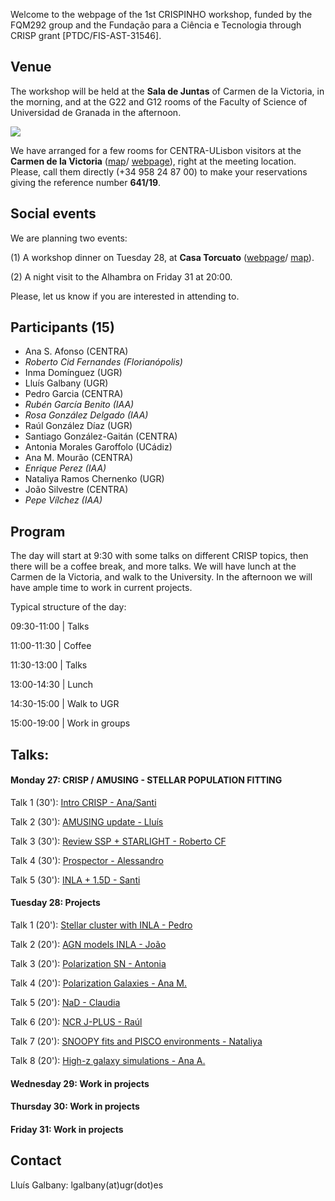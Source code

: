 Welcome to the webpage of the 1st CRISPINHO workshop, funded by the FQM292 group and the Fundação para a
Ciência e Tecnologia through CRISP grant [PTDC/FIS-AST-31546]. 

## Venue

The workshop will be held at the **Sala de Juntas** of Carmen de la Victoria, in the morning, and at the G22 and G12 rooms of the Faculty of Science of Universidad de Granada in the afternoon.

[![](https://github.com/amusing-muse/crispinho2020/raw/master/map.png)](https://www.google.com/maps/dir/Carmen+de+la+Victoria,+Cuesta+del+Chapiz,+9,+18010+Granada/Faculty+of+Sciences+of+the+UGR,+Avenida+de+Fuente+Nueva,+s%2Fn,+18071+Granada/@37.1792554,-3.6077715,15z/data=!3m1!4b1!4m14!4m13!1m5!1m1!1s0xd71fcc9ac4d670b:0x9edd116b4ac23362!2m2!1d-3.5886695!2d37.1808104!1m5!1m1!1s0xd71fcec9131a577:0x2d03f6ab4085cc8e!2m2!1d-3.6096739!2d37.179749!3e2)

We have arranged for a few rooms for CENTRA-ULisbon visitors at the **Carmen de la Victoria** ([map](https://www.google.com/maps/place/Carmen+de+la+Victoria/@37.1792554,-3.6077715,15z/data=!4m5!3m4!1s0xd71fcc9ac4d670b:0x9edd116b4ac23362!8m2!3d37.1808104!4d-3.5886695)/ 
[webpage](http://carmendelavictoria.ugr.es/)), right at the meeting location. Please, call them directly (+34 958 24 87 00) to make your reservations giving the reference number **641/19**.

## Social events

We are planning two events: 

(1) A workshop dinner on Tuesday 28, at **Casa Torcuato** ([webpage](https://www.casatorcuato.com/)/ 
[map](https://www.google.com/maps/place/Restaurante+andaluz+-+Casa+Torcuato/@37.18394,-3.5937947,20.63z/data=!4m5!3m4!1s0xd71fcc67f5914ab:0xc6e2aea88a5b1a14!8m2!3d37.1839876!4d-3.5936411)).

(2) A night visit to the Alhambra on Friday 31 at 20:00. 

Please, let us know if you are interested in attending to. 

## Participants (15)

- Ana S. Afonso (CENTRA)
- *Roberto Cid Fernandes (Florianópolis)*
- Inma Domínguez (UGR)
- Lluís Galbany (UGR)
- Pedro Garcia (CENTRA)
- *Rubén García Benito (IAA)*
- *Rosa González Delgado (IAA)*
- Raúl González Díaz (UGR)
- Santiago González-Gaitán (CENTRA)
- Antonia Morales Garoffolo (UCádiz)
- Ana M. Mourão (CENTRA)
- *Enrique Perez (IAA)* 
- Nataliya Ramos Chernenko (UGR)
- João Silvestre (CENTRA)
- *Pepe Vílchez (IAA)* 

## Program

The day will start at 9:30 with some talks on different CRISP topics, then there will be a coffee break, and more talks. We will have lunch at the Carmen de la Victoria, and walk to the University. In the afternoon we will have ample time to work in current projects.

Typical structure of the day:

 09:30-11:00 | Talks               
 
 11:00-11:30 | Coffee                  
 
 11:30-13:00 | Talks
 
 13:00-14:30 | Lunch                   
 
 14:30-15:00 | Walk to UGR             
 
 15:00-19:00 | Work in groups          

## Talks:

#### Monday 27: CRISP / AMUSING - STELLAR POPULATION FITTING

Talk 1 (30'): [Intro CRISP - Ana/Santi](https://github.com/amusing-muse/workshop2/blob/master/talks/file.pdf)

Talk 2 (30'): [AMUSING update - Lluís](https://github.com/amusing-muse/workshop2/blob/master/talks/file.pdf)

Talk 3 (30'): [Review SSP + STARLIGHT - Roberto CF](https://github.com/amusing-muse/workshop2/blob/master/talks/file.pdf)

Talk 4 (30'): [Prospector - Alessandro](https://github.com/amusing-muse/workshop2/blob/master/talks/file.pdf)

Talk 5 (30'): [INLA + 1.5D - Santi](https://github.com/amusing-muse/workshop2/blob/master/talks/file.pdf)

#### Tuesday 28:  Projects

Talk 1 (20'): [Stellar cluster with INLA - Pedro](https://github.com/amusing-muse/workshop2/blob/master/talks/file.pdf)

Talk 2 (20'): [AGN models INLA - João](https://github.com/amusing-muse/workshop2/blob/master/talks/file.pdf)

Talk 3 (20'): [Polarization SN - Antonia](https://github.com/amusing-muse/workshop2/blob/master/talks/file.pdf)

Talk 4 (20'): [Polarization Galaxies - Ana M.](https://github.com/amusing-muse/workshop2/blob/master/talks/file.pdf)

Talk 5 (20'): [NaD - Claudia](https://github.com/amusing-muse/workshop2/blob/master/talks/file.pdf)

Talk 6 (20'): [NCR J-PLUS - Raúl](https://github.com/amusing-muse/workshop2/blob/master/talks/file.pdf)

Talk 7 (20'): [SNOOPY fits and PISCO environments - Nataliya](https://github.com/amusing-muse/workshop2/blob/master/talks/file.pdf)

Talk 8 (20'): [High-z galaxy simulations - Ana A.](https://github.com/amusing-muse/workshop2/blob/master/talks/file.pdf)

#### Wednesday 29: Work in projects

#### Thursday 30: Work in projects

#### Friday 31: Work in projects


## Contact

Lluís Galbany: lgalbany(at)ugr(dot)es
